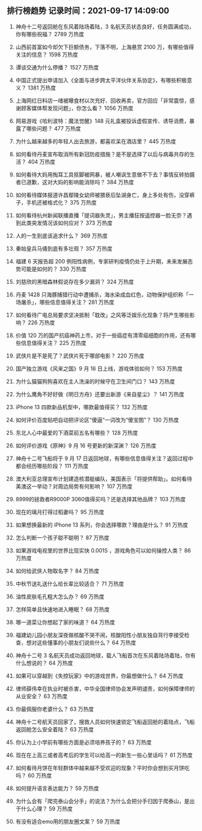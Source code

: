 
## 排行榜趋势 记录时间：2021-09-17 14:09:00
  
  1. 神舟十二号返回舱在东风着陆场着陆，3 名航天员状态良好，任务圆满成功，你有哪些祝福？ 2789 万热度
    
  2. 山西前首富如今却欠下巨额债务，下落不明，上海悬赏 2100 万，有哪些值得关注的信息？ 1598 万热度
    
  3. 谭谈交通为什么停播？ 1527 万热度
    
  4. 中国正式提出申请加入《全面与进步跨太平洋伙伴关系协定》，有哪些积极意义？ 1381 万热度
    
  5. 上海网红日料店一绪被曝食材以次充好、回收再卖，官方回应「非常震惊，感谢顾客媒体帮发现问题」，你怎么看？ 1056 万热度
    
  6. 网易游戏《哈利波特：魔法觉醒》148 元礼盒被投诉虚假宣传、诱导消费，暴露了哪些问题？ 477 万热度
    
  7. 为什么越来越多的年轻人出去旅游，都喜欢呆在酒店里？ 445 万热度
    
  8. 如何看待丹麦宣布取消所有新冠防疫措施？是不是选择了以后与病毒共存的生活？ 404 万热度
    
  9. 如何看待大妈用掏耳工具抠脚被网暴，被人嘲讽生意做不下去？事情反转拍摄者已道歉，这对大妈的影响能消除吗？ 384 万热度
    
  10. 如何看待媒体报道许昌鄢陵女幼师被猥亵后坠湖身亡，身上多处有伤，没穿裤子，手机还被格式化？ 375 万热度
    
  11. 如何看待杭州新闻联播直播「提词器失灵」，男主播狂按遥控器一脸无奈？遇到此类突发情况该如何应对？ 373 万热度
    
  12. 人的一生到底该追求什么？ 369 万热度
    
  13. 秦始皇兵马俑到底有多壮观？ 357 万热度
    
  14. 福建 6 天报告超 200 例阳性病例，专家研判疫情仍处于上升期，未来发展态势可能是如何的？ 330 万热度
    
  15. 刘慈欣的黑暗森林假说存在多少漏洞？ 324 万热度
    
  16. 丹麦 1428 只海豚捕猎行动中遭捕杀，海水染成血红色，动物保护组织称「一场屠杀」，哪些信息值得关注？ 281 万热度
    
  17. 如何看待广电总局要求坚决抵制「耽改」之风等泛娱乐化现象？将产生哪些影响？ 226 万热度
    
  18. 价值 120 万的国产抗癌神药上市，对于一些癌症有清零癌细胞的作用，还有哪些信息值得关注？ 225 万热度
    
  19. 武侠片是不是死了？武侠片死于哪部电影？ 220 万热度
    
  20. 国产独立游戏《风来之国》9 月 16 日上线，游戏体验如何？ 153 万热度
    
  21. 为什么猫猫狗狗喜欢在主人洗澡的时候守在卫生间门口？ 143 万热度
    
  22. 为什么鹰角不好好做《明日方舟》还要出新游《来自星尘》？ 141 万热度
    
  23. iPhone 13 四款新品机型中，哪款最值得买？ 132 万热度
    
  24. 如何评价百度贴吧自动把评论区“傻逼”一词改为“傻宝图”？ 130 万热度
    
  25. 东北人心中最爱的下酒菜前五名有哪些？ 128 万热度
    
  26. 如何评价游戏《原神》9 月 16 号更新的新深渊？ 126 万热度
    
  27. 神舟十二号飞船将于 9 月 17 日返回地球，有哪些信息值得关注？返回过程中都会经历哪些阶段？ 111 万热度
    
  28. 澳大利亚总理宣布计划建造核潜艇编队，美国表示「将提供帮助」。如何看待美澳这一举动？对周边局势有何影响？ 107 万热度
    
  29. 8999的拯救者R9000P 3060值得买吗？还是选择其他品牌？ 103 万热度
    
  30. 现在的璃月打得过稻妻吗？ 95 万热度
    
  31. 如果想换最新的 iPhone 13 系列，你会选择哪款？理由是什么？ 91 万热度
    
  32. 怎么判断一个孩子聪不聪明？ 87 万热度
    
  33. 如果游戏电视里的世界比现实快 0.001S ，游戏角色可以如何操控人类？ 86 万热度
    
  34. 如何给武侠人物取名字？ 84 万热度
    
  35. 中秋节送礼送什么给长辈比较适合？ 71 万热度
    
  36. 油性皮肤毛孔粗大怎么办？ 69 万热度
    
  37. 怎样简单且快速地进入睡眠？ 68 万热度
    
  38. 哪一道菜让你想起了家的味道？ 64 万热度
    
  39. 福建幼儿园小朋友深夜做核酸不哭不闹，核酸阳性小朋友独自背行李接受检查，想对这些懂事的小朋友们说些什么？ 64 万热度
    
  40. 神舟十二号 3 名航天员成功返回地球，载人飞船首次在东风着陆场着陆，你有什么想说的？ 64 万热度
    
  41. 如果可以穿越到《失控玩家》中的游戏世界，你最想做什么？ 64 万热度
    
  42. 律师薛伟幸在执业时被杀害，中华全国律师协会发声明谴责，如何保障律师的从业安全？ 63 万热度
    
  43. 你最佩服你老婆什么？ 63 万热度
    
  44. 神舟十二号航天员回家了，搜救人员如何快速锁定飞船返回舱的着陆点，飞船返回舱怎么安全着陆？ 63 万热度
    
  45. 你认为上小学前有哪些方面是必须培养孩子的？ 63 万热度
    
  46. 现在在上高三或者高考后的学生可以给高一的新生一些心里话吗？ 61 万热度
    
  47. 如何看待月饼在年轻群体中越来越不受欢迎的现象？平时你会想到买月饼吃吗？ 60 万热度
    
  48. 如何提升语言表达能力？ 59 万热度
    
  49. 为什么会有「爬完泰山会分手」的说法？为什么会把分手归因于爬泰山，是出于什么心理？ 59 万热度
    
  50. 有没有适合emo用的朋友圈文案？ 59 万热度
    